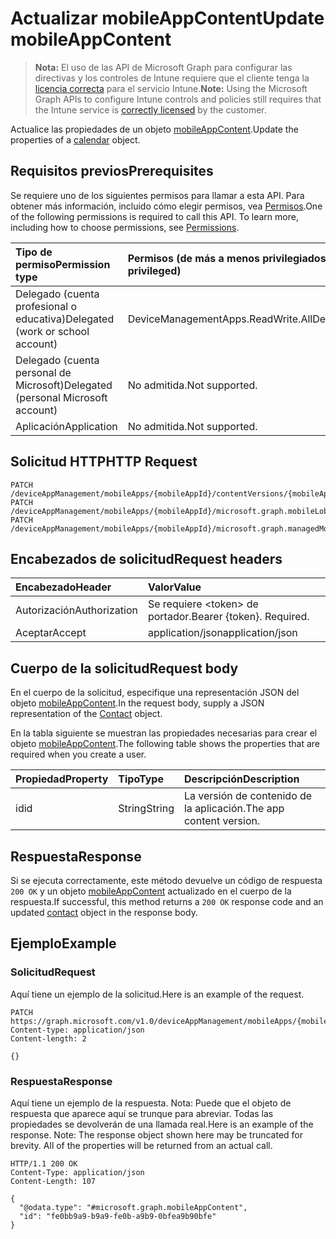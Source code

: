 # <a name="update-mobileappcontent"></a><span data-ttu-id="458c9-101">Actualizar mobileAppContent</span><span class="sxs-lookup"><span data-stu-id="458c9-101">Update mobileAppContent</span></span>

> <span data-ttu-id="458c9-102">**Nota:** El uso de las API de Microsoft Graph para configurar las directivas y los controles de Intune requiere que el cliente tenga la [licencia correcta](https://go.microsoft.com/fwlink/?linkid=839381) para el servicio Intune.</span><span class="sxs-lookup"><span data-stu-id="458c9-102">**Note:** Using the Microsoft Graph APIs to configure Intune controls and policies still requires that the Intune service is [correctly licensed](https://go.microsoft.com/fwlink/?linkid=839381) by the customer.</span></span>

<span data-ttu-id="458c9-103">Actualice las propiedades de un objeto [mobileAppContent](../resources/intune_apps_mobileappcontent.md).</span><span class="sxs-lookup"><span data-stu-id="458c9-103">Update the properties of a [calendar](../resources/intune_apps_mobileappcontent.md) object.</span></span>
## <a name="prerequisites"></a><span data-ttu-id="458c9-104">Requisitos previos</span><span class="sxs-lookup"><span data-stu-id="458c9-104">Prerequisites</span></span>
<span data-ttu-id="458c9-p101">Se requiere uno de los siguientes permisos para llamar a esta API. Para obtener más información, incluido cómo elegir permisos, vea [Permisos](../../../concepts/permissions_reference.md).</span><span class="sxs-lookup"><span data-stu-id="458c9-p101">One of the following permissions is required to call this API. To learn more, including how to choose permissions, see [Permissions](../../../concepts/permissions_reference.md).</span></span>

|<span data-ttu-id="458c9-107">Tipo de permiso</span><span class="sxs-lookup"><span data-stu-id="458c9-107">Permission type</span></span>|<span data-ttu-id="458c9-108">Permisos (de más a menos privilegiados)</span><span class="sxs-lookup"><span data-stu-id="458c9-108">Permissions (from least to most privileged)</span></span>|
|:---|:---|
|<span data-ttu-id="458c9-109">Delegado (cuenta profesional o educativa)</span><span class="sxs-lookup"><span data-stu-id="458c9-109">Delegated (work or school account)</span></span>|<span data-ttu-id="458c9-110">DeviceManagementApps.ReadWrite.All</span><span class="sxs-lookup"><span data-stu-id="458c9-110">DeviceManagementApps.ReadWrite.All</span></span>|
|<span data-ttu-id="458c9-111">Delegado (cuenta personal de Microsoft)</span><span class="sxs-lookup"><span data-stu-id="458c9-111">Delegated (personal Microsoft account)</span></span>|<span data-ttu-id="458c9-112">No admitida.</span><span class="sxs-lookup"><span data-stu-id="458c9-112">Not supported.</span></span>|
|<span data-ttu-id="458c9-113">Aplicación</span><span class="sxs-lookup"><span data-stu-id="458c9-113">Application</span></span>|<span data-ttu-id="458c9-114">No admitida.</span><span class="sxs-lookup"><span data-stu-id="458c9-114">Not supported.</span></span>|

## <a name="http-request"></a><span data-ttu-id="458c9-115">Solicitud HTTP</span><span class="sxs-lookup"><span data-stu-id="458c9-115">HTTP Request</span></span>
<!-- {
  "blockType": "ignored"
}
-->
``` http
PATCH /deviceAppManagement/mobileApps/{mobileAppId}/contentVersions/{mobileAppContentId}
PATCH /deviceAppManagement/mobileApps/{mobileAppId}/microsoft.graph.mobileLobApp/contentVersions/{mobileAppContentId}
PATCH /deviceAppManagement/mobileApps/{mobileAppId}/microsoft.graph.managedMobileLobApp/contentVersions/{mobileAppContentId}
```

## <a name="request-headers"></a><span data-ttu-id="458c9-116">Encabezados de solicitud</span><span class="sxs-lookup"><span data-stu-id="458c9-116">Request headers</span></span>
|<span data-ttu-id="458c9-117">Encabezado</span><span class="sxs-lookup"><span data-stu-id="458c9-117">Header</span></span>|<span data-ttu-id="458c9-118">Valor</span><span class="sxs-lookup"><span data-stu-id="458c9-118">Value</span></span>|
|:---|:---|
|<span data-ttu-id="458c9-119">Autorización</span><span class="sxs-lookup"><span data-stu-id="458c9-119">Authorization</span></span>|<span data-ttu-id="458c9-120">Se requiere &lt;token&gt; de portador.</span><span class="sxs-lookup"><span data-stu-id="458c9-120">Bearer {token}. Required.</span></span>|
|<span data-ttu-id="458c9-121">Aceptar</span><span class="sxs-lookup"><span data-stu-id="458c9-121">Accept</span></span>|<span data-ttu-id="458c9-122">application/json</span><span class="sxs-lookup"><span data-stu-id="458c9-122">application/json</span></span>|

## <a name="request-body"></a><span data-ttu-id="458c9-123">Cuerpo de la solicitud</span><span class="sxs-lookup"><span data-stu-id="458c9-123">Request body</span></span>
<span data-ttu-id="458c9-124">En el cuerpo de la solicitud, especifique una representación JSON del objeto [mobileAppContent](../resources/intune_apps_mobileappcontent.md).</span><span class="sxs-lookup"><span data-stu-id="458c9-124">In the request body, supply a JSON representation of the [Contact](../resources/intune_apps_mobileappcontent.md) object.</span></span>

<span data-ttu-id="458c9-125">En la tabla siguiente se muestran las propiedades necesarias para crear el objeto [mobileAppContent](../resources/intune_apps_mobileappcontent.md).</span><span class="sxs-lookup"><span data-stu-id="458c9-125">The following table shows the properties that are required when you create a user.</span></span>

|<span data-ttu-id="458c9-126">Propiedad</span><span class="sxs-lookup"><span data-stu-id="458c9-126">Property</span></span>|<span data-ttu-id="458c9-127">Tipo</span><span class="sxs-lookup"><span data-stu-id="458c9-127">Type</span></span>|<span data-ttu-id="458c9-128">Descripción</span><span class="sxs-lookup"><span data-stu-id="458c9-128">Description</span></span>|
|:---|:---|:---|
|<span data-ttu-id="458c9-129">id</span><span class="sxs-lookup"><span data-stu-id="458c9-129">id</span></span>|<span data-ttu-id="458c9-130">String</span><span class="sxs-lookup"><span data-stu-id="458c9-130">String</span></span>|<span data-ttu-id="458c9-131">La versión de contenido de la aplicación.</span><span class="sxs-lookup"><span data-stu-id="458c9-131">The app content version.</span></span>|



## <a name="response"></a><span data-ttu-id="458c9-132">Respuesta</span><span class="sxs-lookup"><span data-stu-id="458c9-132">Response</span></span>
<span data-ttu-id="458c9-133">Si se ejecuta correctamente, este método devuelve un código de respuesta `200 OK` y un objeto [mobileAppContent](../resources/intune_apps_mobileappcontent.md) actualizado en el cuerpo de la respuesta.</span><span class="sxs-lookup"><span data-stu-id="458c9-133">If successful, this method returns a `200 OK` response code and an updated [contact](../resources/intune_apps_mobileappcontent.md) object in the response body.</span></span>

## <a name="example"></a><span data-ttu-id="458c9-134">Ejemplo</span><span class="sxs-lookup"><span data-stu-id="458c9-134">Example</span></span>
### <a name="request"></a><span data-ttu-id="458c9-135">Solicitud</span><span class="sxs-lookup"><span data-stu-id="458c9-135">Request</span></span>
<span data-ttu-id="458c9-136">Aquí tiene un ejemplo de la solicitud.</span><span class="sxs-lookup"><span data-stu-id="458c9-136">Here is an example of the request.</span></span>
``` http
PATCH https://graph.microsoft.com/v1.0/deviceAppManagement/mobileApps/{mobileAppId}/contentVersions/{mobileAppContentId}
Content-type: application/json
Content-length: 2

{}
```

### <a name="response"></a><span data-ttu-id="458c9-137">Respuesta</span><span class="sxs-lookup"><span data-stu-id="458c9-137">Response</span></span>
<span data-ttu-id="458c9-p102">Aquí tiene un ejemplo de la respuesta. Nota: Puede que el objeto de respuesta que aparece aquí se trunque para abreviar. Todas las propiedades se devolverán de una llamada real.</span><span class="sxs-lookup"><span data-stu-id="458c9-p102">Here is an example of the response. Note: The response object shown here may be truncated for brevity. All of the properties will be returned from an actual call.</span></span>
``` http
HTTP/1.1 200 OK
Content-Type: application/json
Content-Length: 107

{
  "@odata.type": "#microsoft.graph.mobileAppContent",
  "id": "fe0bb9a9-b9a9-fe0b-a9b9-0bfea9b90bfe"
}
```



